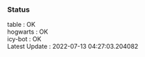 ### Status


table : OK  
hogwarts : OK  
icy-bot : OK  
Latest Update : 2022-07-13 04:27:03.204082
